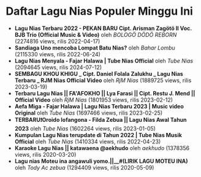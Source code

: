 # Daftar Lagu Nias Populer Minggu Ini

- **Lagu Nias Terbaru 2022 - PEKAN BARU Cipt. Arisman Zagötö II Voc. BJB Trio (Official Music &amp; Video)** oleh *BOLOGÖ DÖDÖ REBORN* (2274816 views, rilis 2022-04-17)
- **Sandiaga Uno mencoba Lompat Batu Nias?** oleh *Bahar Lombu* (2115330 views, rilis 2022-06-24)
- **Lagu Nias Menyala - Fajar Halawa | Tube Nias Official** oleh *Tube Nias* (2094645 views, rilis 2024-07-12)
- **SEMBAGU KHOU KHIGU _ Cipt. Daniel Folala Zalukhu _ Lagu Nias Terbaru _ RJM Nias Official Video** oleh *RjM Nias* (1889725 views, rilis 2023-03-19)
- **Terbaru Lagu Nias || FA&#39;AFOKHO || Lya Farasi || Cipt. Restu J. Mend || Official Video** oleh *RjM Nias* (1801953 views, rilis 2023-02-12)
- **Aefa Miga - Fajar Halawa | Lagu Nias Terbaru 2023 | Music video Original** oleh *Tube Nias* (1697466 views, rilis 2023-02-25)
- **TERBARU❗️Oroido lofangona - Filda Zebua || Lagu Nias Awal Tahun 2023** oleh *Tube Nias* (1602264 views, rilis 2023-01-05)
- **Kumpulan Lagu Nias terupdate di Tahun 2022 | Tube Nias Musik Official** oleh *Tube Nias* (1410334 views, rilis 2022-04-23)
- **Karaoke Lagu Nias || katawaena @aekhudo** oleh *aekhudo* (1378356 views, rilis 2020-03-20)
- **Lagu nias Moteu ina angawuli yomo.||___#_(LIRIK LAGU MOTEU INA)** oleh *Tody Ac zebua* (1294409 views, rilis 2020-05-09)
